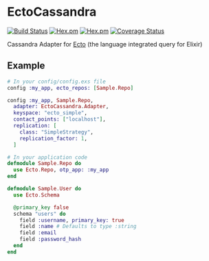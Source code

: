 # EctoCassandra

[![Build Status](https://travis-ci.org/cafebazaar/ecto-cassandra.svg?branch=master)](https://travis-ci.org/cafebazaar/ecto-cassandra)
[![Hex.pm](https://img.shields.io/hexpm/v/ecto_cassandra.svg?maxAge=2592000)](https://hex.pm/packages/ecto_cassandra)
[![Hex.pm](https://img.shields.io/hexpm/l/ecto_cassandra.svg?maxAge=2592000)](https://github.com/cafebazaar/ecto-cassandra/blob/master/LICENSE.md)
[![Coverage Status](https://coveralls.io/repos/github/cafebazaar/ecto-cassandra/badge.svg?branch=master)](https://coveralls.io/github/cafebazaar/ecto-cassandra?branch=master)

Cassandra Adapter for [Ecto](https://github.com/elixir-ecto/ecto) (the language integrated query for Elixir)

## Example

```elixir
# In your config/config.exs file
config :my_app, ecto_repos: [Sample.Repo]

config :my_app, Sample.Repo,
  adapter: EctoCassandra.Adapter,
  keyspace: "ecto_simple",
  contact_points: ["localhost"],
  replication: [
    class: "SimpleStrategy",
    replication_factor: 1,
  ]

# In your application code
defmodule Sample.Repo do
  use Ecto.Repo, otp_app: :my_app
end

defmodule Sample.User do
  use Ecto.Schema

  @primary_key false
  schema "users" do
    field :username, primary_key: true
    field :name # Defaults to type :string
    field :email
    field :password_hash
  end
end
```

